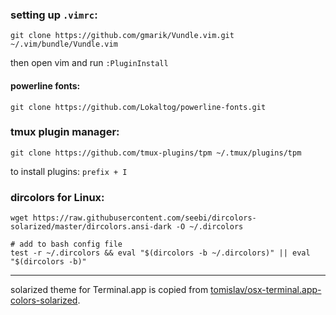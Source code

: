 ### setting up `.vimrc`:

    git clone https://github.com/gmarik/Vundle.vim.git ~/.vim/bundle/Vundle.vim

then open vim and run `:PluginInstall`

#### powerline fonts:

	git clone https://github.com/Lokaltog/powerline-fonts.git

### tmux plugin manager:

    git clone https://github.com/tmux-plugins/tpm ~/.tmux/plugins/tpm

to install plugins: `prefix + I`

### dircolors for Linux:

    wget https://raw.githubusercontent.com/seebi/dircolors-solarized/master/dircolors.ansi-dark -O ~/.dircolors

    # add to bash config file
    test -r ~/.dircolors && eval "$(dircolors -b ~/.dircolors)" || eval "$(dircolors -b)"

-----

solarized theme for Terminal.app is copied from [tomislav/osx-terminal.app-colors-solarized](https://github.com/tomislav/osx-terminal.app-colors-solarized).

